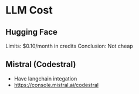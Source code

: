 # LLM Cost

## Hugging Face
Limits: $0.10/month in credits
Conclusion: Not cheap

## Mistral (Codestral)
- Have langchain integation
- https://console.mistral.ai/codestral
